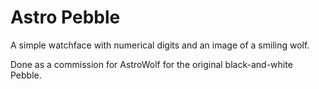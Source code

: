 # Astro Pebble

A simple watchface with numerical digits and an image of a smiling wolf. 

Done as a commission for AstroWolf for the original black-and-white Pebble.
